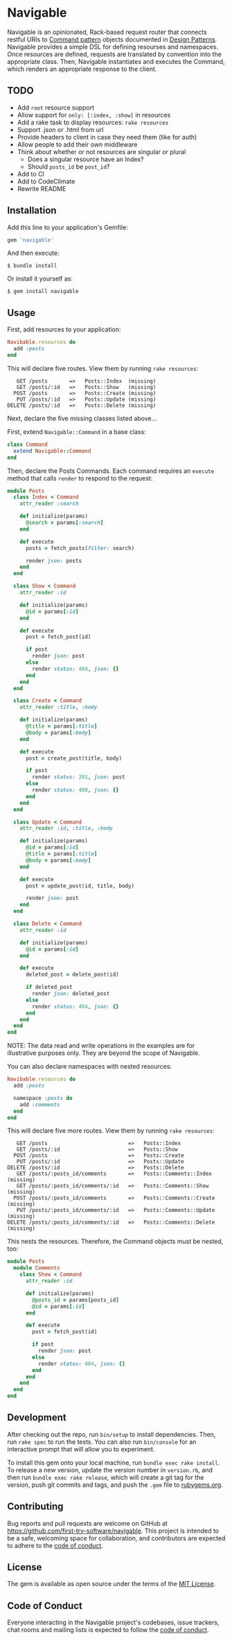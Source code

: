# Navigable

Navigable is an opinionated, Rack-based request router that connects restful URIs to [Command pattern](https://en.wikipedia.org/wiki/Command_pattern) objects documented in [Design Patterns](https://en.wikipedia.org/wiki/Design_Patterns). Navigable provides a simple DSL for defining resourses and namespaces. Once resources are defined, requests are translated by convention into the appropriate class. Then, Navigable instantiates and executes the Command, which renders an appropriate response to the client.

## TODO

* Add `root` resource support
* Allow support for `only: [:index, :show]` in resources
* Add a rake task to display resources: `rake resources`
* Support .json or .html from url
* Provide headers to client in case they need them (like for auth)
* Allow people to add their own middleware
* Think about whether or not resources are singular or plural
  - Does a singular resource have an Index?
  - Should `posts_id` be `post_id`?
* Add to CI
* Add to CodeClimate
* Rewrite README

## Installation

Add this line to your application's Gemfile:

```ruby
gem 'navigable'
```

And then execute:

    $ bundle install

Or install it yourself as:

    $ gem install navigable

## Usage

First, add resources to your application:

```ruby
Navibable.resources do
  add :posts
end
```

This will declare five routes. View them by running `rake resources`:

```
   GET /posts       =>   Posts::Index  (missing)
   GET /posts/:id   =>   Posts::Show   (missing)
  POST /posts       =>   Posts::Create (missing)
   PUT /posts/:id   =>   Posts::Update (missing)
DELETE /posts/:id   =>   Posts::Delete (missing)
```

Next, declare the five missing classes listed above...

First, extend `Navigable::Command` in a base class:

```ruby
class Command
  extend Navigable::Command
end
```

Then, declare the Posts Commands. Each command requires an `execute` method that calls `render` to respond to the request:

```ruby
module Posts
  class Index < Command
    attr_reader :search

    def initialize(params)
      @search = params[:search]
    end

    def execute
      posts = fetch_posts(filter: search)

      render json: posts
    end
  end

  class Show < Command
    attr_reader :id

    def initialize(params)
      @id = params[:id]
    end

    def execute
      post = fetch_post(id)

      if post
        render json: post
      else
        render status: 404, json: {}
      end
    end
  end

  class Create < Command
    attr_reader :title, :body

    def initialize(params)
      @title = params[:title]
      @body = params[:body]
    end

    def execute
      post = create_post(title, body)

      if post
        render status: 201, json: post
      else
        render status: 400, json: {}
      end
    end
  end

  class Update < Command
    attr_reader :id, :title, :body

    def initialize(params)
      @id = params[:id]
      @title = params[:title]
      @body = params[:body]
    end

    def execute
      post = update_post(id, title, body)

      render json: post
    end
  end

  class Delete < Command
    attr_reader :id

    def initialize(params)
      @id = params[:id]
    end

    def execute
      deleted_post = delete_post(id)

      if deleted_post
        render json: deleted_post
      else
        render status: 404, json: {}
      end
    end
  end
end
```

NOTE: The data read and write operations in the examples are for illustrative purposes only. They are beyond the scope of Navigable.

You can also declare namespaces with nested resources:

```ruby
Navibable.resources do
  add :posts

  namespace :posts do
    add :comments
  end
end
```

This will declare five more routes. View them by running `rake resources`:

```
   GET /posts                          =>   Posts::Index
   GET /posts/:id                      =>   Posts::Show
  POST /posts                          =>   Posts::Create
   PUT /posts/:id                      =>   Posts::Update
DELETE /posts/:id                      =>   Posts::Delete
   GET /posts/:posts_id/comments       =>   Posts::Comments::Index  (missing)
   GET /posts/:posts_id/comments/:id   =>   Posts::Comments::Show   (missing)
  POST /posts/:posts_id/comments       =>   Posts::Comments::Create (missing)
   PUT /posts/:posts_id/comments/:id   =>   Posts::Comments::Update (missing)
DELETE /posts/:posts_id/comments/:id   =>   Posts::Comments::Delete (missing)
```

This nests the resources. Therefore, the Command objects must be nested, too:

```ruby
module Posts
  module Comments
    class Show < Command
      attr_reader :id

      def initialize(params)
        @posts_id = params[posts_id]
        @id = params[:id]
      end

      def execute
        post = fetch_post(id)

        if post
          render json: post
        else
          render status: 404, json: {}
        end
      end
    end
  end
end
```

## Development

After checking out the repo, run `bin/setup` to install dependencies. Then, run `rake spec` to run the tests. You can also run `bin/console` for an interactive prompt that will allow you to experiment.

To install this gem onto your local machine, run `bundle exec rake install`. To release a new version, update the version number in `version.rb`, and then run `bundle exec rake release`, which will create a git tag for the version, push git commits and tags, and push the `.gem` file to [rubygems.org](https://rubygems.org).

## Contributing

Bug reports and pull requests are welcome on GitHub at https://github.com/first-try-software/navigable. This project is intended to be a safe, welcoming space for collaboration, and contributors are expected to adhere to the [code of conduct](https://github.com/first-try-software/navigable/blob/master/CODE_OF_CONDUCT.md).


## License

The gem is available as open source under the terms of the [MIT License](https://opensource.org/licenses/MIT).

## Code of Conduct

Everyone interacting in the Navigable project's codebases, issue trackers, chat rooms and mailing lists is expected to follow the [code of conduct](https://github.com/first-try-software/navigable/blob/master/CODE_OF_CONDUCT.md).
